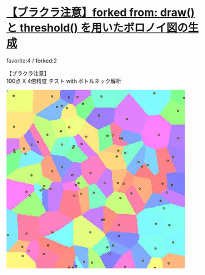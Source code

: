 # [【ブラクラ注意】forked from: draw() と threshold() を用いたボロノイ図の生成](http://wonderfl.net/c/yhnJ)

favorite:4 / forked:2

【ブラクラ注意】  
100点 X 4倍精度 テスト with ボトルネック解析

![thumbnail](./thumbnail.jpg)
